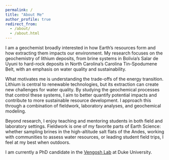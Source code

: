 ```yaml
---
permalink: /
title: "About Me"
author_profile: true
redirect_from:
  - /about/
  - /about.html
---
```


<div class="page-content">

I am a geochemist broadly interested in how Earth’s resources form and how extracting them impacts our environment. My research focuses on the geochemistry of lithium deposits, from brine systems in Bolivia’s Salar de Uyuni to hard-rock deposits in North Carolina’s Carolina Tin-Spodumene Belt, with an emphasis on water quality and sustainability.

What motivates me is understanding the trade-offs of the energy transition. Lithium is central to renewable technologies, but its extraction can create new challenges for water quality. By studying the geochemical processes that control these systems, I aim to better quantify potential impacts and contribute to more sustainable resource development. I approach this through a combination of fieldwork, laboratory analyses, and geochemical modeling.

Beyond research, I enjoy teaching and mentoring students in both field and laboratory settings. Fieldwork is one of my favorite parts of Earth Science: whether sampling brines in the high-altitude salt flats of the Andes, working with communities to assess water resources, or leading student field trips, I feel at my best when outdoors.

I am currently a PhD candidate in the <a href="https://sites.nicholas.duke.edu/avnervengosh" target="_blank" rel="noopener">Vengosh Lab</a> at Duke University.

</div>
